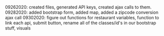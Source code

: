 09262020: created files, generated API keys, created ajax calls to them. 
09282020: added bootstrap form, added map, added a zipcode conversion ajax call
09302020: 
<TO DO> 
figure out functions for restaurant variables, 
function to link each api, 
submit button, 
rename all of the classes/id's in our bootstrap stuff,
visuals



